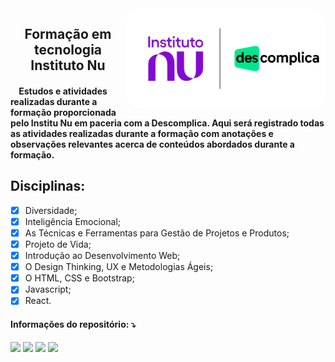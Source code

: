 <img src=".img/nu-descomplica.png" style=" background-color: white; border: solid white 10px; border-radius: 30px; " min-width="100px" max-width="400px" width="300px" align="right" alt="Logo - Nu Descomplica">

<h2 align="center"> 
Formação em tecnologia Instituto Nu
  
</h2>

<h4 align="left">
 &nbsp&nbsp&nbsp&nbspEstudos e atividades realizadas durante a formação proporcionada pelo Institu Nu em paceria com a Descomplica. Aqui será registrado todas as atividades realizadas durante a formação com anotações e observações relevantes acerca de conteúdos abordados durante a formação.
</h4>
<h2>
    Disciplinas:
</h2>

- [x] Diversidade;
- [x] Inteligência Emocional;
- [x] As Técnicas e Ferramentas para Gestão de Projetos e Produtos;
- [x] Projeto de Vida;
- [x] Introdução ao Desenvolvimento Web;
- [x] O Design Thinking, UX e Metodologias Ágeis;
- [x] O HTML, CSS e Bootstrap;
- [x] Javascript;
- [x] React.

<p align="left">

<h4 align="left">
    Informações do repositório: ⤵️
</h4>

<p align="left">
<img height=24he src="https://img.shields.io/github/repo-size/moglesonlima/nu-descomplica?style=flat-square">
<img height=24he src="https://img.shields.io/github/languages/count/moglesonlima/nu-descomplica" /> 
<img height=25he src="https://img.shields.io/github/stars/moglesonlima/nu-descomplica?style=social" /> 
<img height=25he src="https://img.shields.io/github/watchers/moglesonlima/nu-descomplica?style=social" />
<br>
<br>
<br>
</p>
